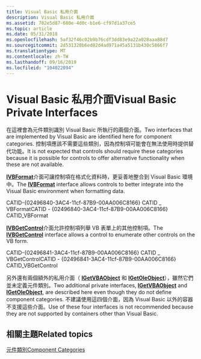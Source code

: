 ```yaml
---
title: Visual Basic 私用介面
description: Visual Basic 私用介面
ms.assetid: 782e5d87-680e-4d0c-b1e6-cf97d1a37ce5
ms.topic: article
ms.date: 05/31/2018
ms.openlocfilehash: 5af32f46c02b9b76cdf3dd83e9a22a028aaa88d7
ms.sourcegitcommit: 2d531328b6ed82d4ad971a45a5131b430c5866f7
ms.translationtype: MT
ms.contentlocale: zh-TW
ms.lasthandoff: 09/16/2019
ms.locfileid: "104022094"
---
```

# <a name="visual-basic-private-interfaces"></a><span data-ttu-id="5d8cb-103">Visual Basic 私用介面</span><span class="sxs-lookup"><span data-stu-id="5d8cb-103">Visual Basic Private Interfaces</span></span>

<span data-ttu-id="5d8cb-104">在這裡會為元件類別識別 Visual Basic 所執行的兩個介面。</span><span class="sxs-lookup"><span data-stu-id="5d8cb-104">Two interfaces that are implemented by Visual Basic are identified here for component categories.</span></span> <span data-ttu-id="5d8cb-105">控制項應該不需要這些類別，因為控制項可能會在無法使用時提供替代功能。</span><span class="sxs-lookup"><span data-stu-id="5d8cb-105">It is not expected that controls should require these categories because it is possible for controls to offer alternative functionality when these are not available.</span></span>

<span data-ttu-id="5d8cb-106">[**IVBFormat**](/windows/desktop/api/VbInterf/nn-vbinterf-ivbformat)介面可讓控制項在格式化資料時，更妥善地整合到 Visual Basic 環境中。</span><span class="sxs-lookup"><span data-stu-id="5d8cb-106">The [**IVBFormat**](/windows/desktop/api/VbInterf/nn-vbinterf-ivbformat) interface allows controls to better integrate into the Visual Basic environment when formatting data.</span></span>

<span data-ttu-id="5d8cb-107">CATID-{02496840-3AC4-11cf-87B9-00AA006C8166} CATID \_ VBFormat</span><span class="sxs-lookup"><span data-stu-id="5d8cb-107">CATID - {02496840-3AC4-11cf-87B9-00AA006C8166} CATID\_VBFormat</span></span>

<span data-ttu-id="5d8cb-108">[**IVBGetControl**](/windows/desktop/api/VbInterf/nn-vbinterf-ivbgetcontrol)介面允許控制項列舉 VB 表單上的其他控制項。</span><span class="sxs-lookup"><span data-stu-id="5d8cb-108">The [**IVBGetControl**](/windows/desktop/api/VbInterf/nn-vbinterf-ivbgetcontrol) interface allows a control to enumerate other controls on the VB form.</span></span>

<span data-ttu-id="5d8cb-109">CATID-{02496841-3AC4-11cf-87B9-00AA006C8166} CATID \_ VBGetControl</span><span class="sxs-lookup"><span data-stu-id="5d8cb-109">CATID - {02496841-3AC4-11cf-87B9-00AA006C8166} CATID\_VBGetControl</span></span>

<span data-ttu-id="5d8cb-110">另外還有兩個額外的私用介面（ [**IGetVBAObject**](/windows/desktop/api/VbInterf/nn-vbinterf-igetvbaobject) 和 [**IGetOleObject**](/windows/desktop/api/VbInterf/nn-vbinterf-igetoleobject)），雖然它們並未定義元件類別。</span><span class="sxs-lookup"><span data-stu-id="5d8cb-110">Two additional private interfaces, [**IGetVBAObject**](/windows/desktop/api/VbInterf/nn-vbinterf-igetvbaobject) and [**IGetOleObject**](/windows/desktop/api/VbInterf/nn-vbinterf-igetoleobject), are described here even though they do not define component categories.</span></span> <span data-ttu-id="5d8cb-111">不建議使用這四個介面，因為 Visual Basic 以外的容器不支援這些介面。</span><span class="sxs-lookup"><span data-stu-id="5d8cb-111">Use of these four interfaces is not recommended because they are not supported by containers other than Visual Basic.</span></span>

## <a name="related-topics"></a><span data-ttu-id="5d8cb-112">相關主題</span><span class="sxs-lookup"><span data-stu-id="5d8cb-112">Related topics</span></span>

<dl> <dt>

[<span data-ttu-id="5d8cb-113">元件類別</span><span class="sxs-lookup"><span data-stu-id="5d8cb-113">Component Categories</span></span>](component-categories.md)
</dt> </dl>

 

 




